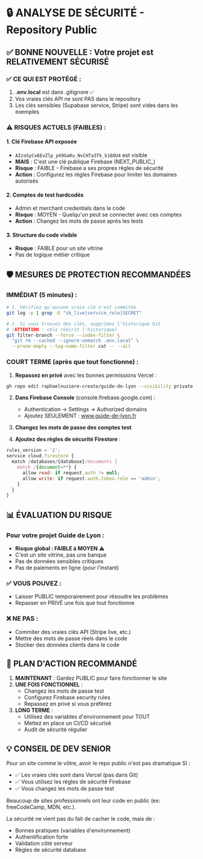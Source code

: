 # 🔒 ANALYSE DE SÉCURITÉ - Repository Public

## ✅ BONNE NOUVELLE : Votre projet est RELATIVEMENT SÉCURISÉ

### ✅ **CE QUI EST PROTÉGÉ :**
1. **.env.local** est dans .gitignore ✅
2. Vos vraies clés API ne sont PAS dans le repository
3. Les clés sensibles (Supabase service, Stripe) sont vides dans les exemples

### ⚠️ **RISQUES ACTUELS (FAIBLES) :**

#### 1. **Clé Firebase API exposée**
- `AIzaSyCx6EvZlp_pX9GaRu_NvCHTa3Tk_k18OU4` est visible
- **MAIS** : C'est une clé publique Firebase (NEXT_PUBLIC_)
- **Risque** : FAIBLE - Firebase a ses propres règles de sécurité
- **Action** : Configurez les règles Firebase pour limiter les domaines autorisés

#### 2. **Comptes de test hardcodés**
- Admin et merchant credentials dans le code
- **Risque** : MOYEN - Quelqu'un peut se connecter avec ces comptes
- **Action** : Changez les mots de passe après les tests

#### 3. **Structure du code visible**
- **Risque** : FAIBLE pour un site vitrine
- Pas de logique métier critique

## 🛡️ MESURES DE PROTECTION RECOMMANDÉES

### IMMÉDIAT (5 minutes) :
```bash
# 1. Vérifiez qu'aucune vraie clé n'est commitée
git log -p | grep -E "sk_live|service_role|SECRET"

# 2. Si vous trouvez des clés, supprimez l'historique Git
# (ATTENTION : cela réécrit l'historique)
git filter-branch --force --index-filter \
  "git rm --cached --ignore-unmatch .env.local" \
  --prune-empty --tag-name-filter cat -- --all
```

### COURT TERME (après que tout fonctionne) :

1. **Repassez en privé** avec les bonnes permissions Vercel :
```bash
gh repo edit raphaelnuziere-create/guide-de-lyon --visibility private --accept-visibility-change-consequences
```

2. **Dans Firebase Console** (console.firebase.google.com) :
   - Authentication → Settings → Authorized domains
   - Ajoutez SEULEMENT : www.guide-de-lyon.fr

3. **Changez les mots de passe des comptes test**

4. **Ajoutez des règles de sécurité Firestore** :
```javascript
rules_version = '2';
service cloud.firestore {
  match /databases/{database}/documents {
    match /{document=**} {
      allow read: if request.auth != null;
      allow write: if request.auth.token.role == 'admin';
    }
  }
}
```

## 📊 ÉVALUATION DU RISQUE

### Pour votre projet Guide de Lyon :
- **Risque global : FAIBLE à MOYEN** ⚠️
- C'est un site vitrine, pas une banque
- Pas de données sensibles critiques
- Pas de paiements en ligne (pour l'instant)

### ✅ VOUS POUVEZ :
- Laisser PUBLIC temporairement pour résoudre les problèmes
- Repasser en PRIVÉ une fois que tout fonctionne

### ❌ NE PAS :
- Commiter des vraies clés API (Stripe live, etc.)
- Mettre des mots de passe réels dans le code
- Stocker des données clients dans le code

## 🔄 PLAN D'ACTION RECOMMANDÉ

1. **MAINTENANT** : Gardez PUBLIC pour faire fonctionner le site
2. **UNE FOIS FONCTIONNEL** : 
   - Changez les mots de passe test
   - Configurez Firebase security rules
   - Repassez en privé si vous préférez
3. **LONG TERME** : 
   - Utilisez des variables d'environnement pour TOUT
   - Mettez en place un CI/CD sécurisé
   - Audit de sécurité régulier

## 💡 CONSEIL DE DEV SENIOR

Pour un site comme le vôtre, avoir le repo public n'est pas dramatique SI :
- ✅ Les vraies clés sont dans Vercel (pas dans Git)
- ✅ Vous utilisez les règles de sécurité Firebase
- ✅ Vous changez les mots de passe test

Beaucoup de sites professionnels ont leur code en public (ex: freeCodeCamp, MDN, etc.).

La sécurité ne vient pas du fait de cacher le code, mais de :
- Bonnes pratiques (variables d'environnement)
- Authentification forte
- Validation côté serveur
- Règles de sécurité database